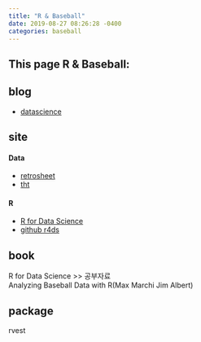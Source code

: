 ```yaml
---
title: "R & Baseball"
date: 2019-08-27 08:26:28 -0400
categories: baseball
---
```


This page R & Baseball:
---

## blog
- [datascience]

## site
#### Data
- [retrosheet]
- [tht]

#### R
- [R for Data Science]  
- [github r4ds]

## book
R for Data Science >> 공부자료  
Analyzing  Baseball Data  with R(Max Marchi Jim Albert)

## package
rvest

[datascience]: https://cinema4dr12.tistory.com/1061?category=675738
[retrosheet]: https://www.retrosheet.org/gamelogs/index.html
[tht]: https://tht.fangraphs.com/tht-live/importing-data-into-r/
[R for Data Science]: https://r4ds.had.co.nz/
[github r4ds]: https://github.com/hadley/r4ds
